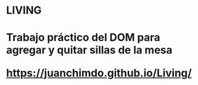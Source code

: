 <h1>LIVING<h1>

Trabajo práctico del DOM para agregar y quitar sillas de la mesa

https://juanchimdo.github.io/Living/